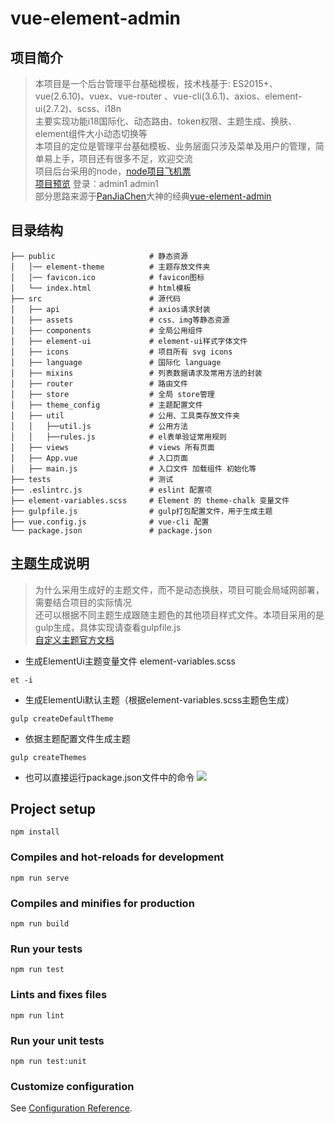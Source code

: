 # vue-element-admin
## 项目简介
>本项目是一个后台管理平台基础模板，技术栈基于: ES2015+、vue(2.6.10)、vuex、vue-router 、vue-cli(3.6.1)、axios、element-ui(2.7.2)、scss、i18n  
>主要实现功能i18国际化、动态路由、token权限、主题生成、换肤、element组件大小动态切换等  
>本项目的定位是管理平台基础模板、业务层面只涉及菜单及用户的管理，简单易上手，项目还有很多不足，欢迎交流  
>项目后台采用的node，[node项目飞机票](https://github.com/bigbigsir/nodeJs)  
> [项目预览](http://60kg.top/dist)  登录：admin1 admin1  
> 部分思路来源于[PanJiaChen](https://github.com/PanJiaChen)大神的经典[vue-element-admin](https://github.com/PanJiaChen/vue-element-admin)

## 目录结构
```
├── public                     # 静态资源
│   │── element-theme          # 主题存放文件夹
│   │── favicon.ico            # favicon图标
│   └── index.html             # html模板
├── src                        # 源代码
│   ├── api                    # axios请求封装
│   ├── assets                 # css、img等静态资源
│   ├── components             # 全局公用组件
│   ├── element-ui             # element-ui样式字体文件
│   ├── icons                  # 项目所有 svg icons
│   ├── language               # 国际化 language
│   ├── mixins                 # 列表数据请求及常用方法的封装
│   ├── router                 # 路由文件
│   ├── store                  # 全局 store管理
│   ├── theme_config           # 主题配置文件
│   ├── util                   # 公用、工具类存放文件夹
│   │   ├──util.js             # 公用方法
│   │   ├──rules.js            # el表单验证常用规则
│   ├── views                  # views 所有页面
│   ├── App.vue                # 入口页面
│   ├── main.js                # 入口文件 加载组件 初始化等
├── tests                      # 测试
├── .eslintrc.js               # eslint 配置项
├── element-variables.scss     # Element 的 theme-chalk 变量文件
├── gulpfile.js                # gulp打包配置文件，用于生成主题
├── vue.config.js              # vue-cli 配置
└── package.json               # package.json
```
## 主题生成说明

> 为什么采用生成好的主题文件，而不是动态换肤，项目可能会局域网部署，需要结合项目的实际情况  
> 还可以根据不同主题生成跟随主题色的其他项目样式文件。本项目采用的是gulp生成，具体实现请查看gulpfile.js  
[自定义主题官方文档](http://element.eleme.io/#/zh-CN/component/custom-theme)  

- 生成ElementUi主题变量文件 element-variables.scss
```
et -i
```

- 生成ElementUi默认主题（根据element-variables.scss主题色生成）
```
gulp createDefaultTheme
```

- 依据主题配置文件生成主题
```
gulp createThemes
```

- 也可以直接运行package.json文件中的命令
![](https://i.imgur.com/Ko4gzmb.png)

## Project setup
```
npm install
```

### Compiles and hot-reloads for development
```
npm run serve
```

### Compiles and minifies for production
```
npm run build
```

### Run your tests
```
npm run test
```

### Lints and fixes files
```
npm run lint
```

### Run your unit tests
```
npm run test:unit
```

### Customize configuration
See [Configuration Reference](https://cli.vuejs.org/config/).
